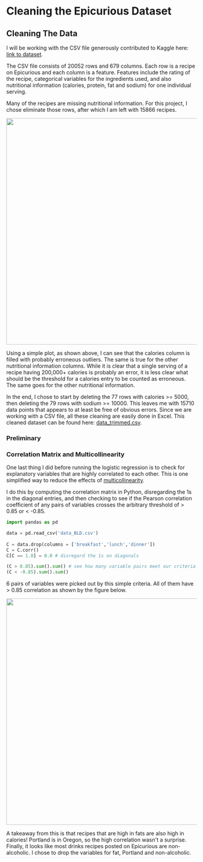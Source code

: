 # Cleaning the Epicurious Dataset

## Cleaning The Data

I will be working with the CSV file generously contributed to Kaggle here: [link to dataset](https://www.kaggle.com/hugodarwood/epirecipes/).

The CSV file consists of 20052 rows and 679 columns. Each row is a recipe on Epicurious and each column is a feature. Features include the rating of the recipe, categorical variables for the ingredients used, and also nutritional information (calories, protein, fat and sodium) for one individual serving.

Many of the recipes are missing nutritional information. For this project, I chose eliminate those rows, after which I am left with 15866 recipes.

<p align="left">
  <img src="https://raw.githubusercontent.com/tommyzakhoo/epicurious/master/calories_errors.png", width="600">
</p>

Using a simple plot, as shown above, I can see that the calories column is filled with probably erroneous outliers. The same is true for the other nutritional information columns. While it is clear that a single serving of a recipe having 200,000+ calories is probably an error, it is less clear what should be the threshold for a calories entry to be counted as erroneous. The same goes for the other nutritional information.

In the end, I chose to start by deleting the 77 rows with calories >= 5000, then deleting the 79 rows with sodium >= 10000. This leaves me with 15710 data points that appears to at least be free of obvious errors. Since we are working with a CSV file, all these cleaning are easily done in Excel. This cleaned dataset can be found here: [data_trimmed.csv](data_trimmed.csv).

### Preliminary

### Correlation Matrix and Multicollinearity

One last thing I did before running the logistic regression is to check for explanatory variables that are highly correlated to each other. This is one simplified way to reduce the effects of [multicollinearity](https://en.wikipedia.org/wiki/Multicollinearity). 

I do this by computing the correlation matrix in Python, disregarding the 1s in the diagonal entries, and then checking to see if the Pearson correlation coefficient of any pairs of variables crosses the arbitrary threshold of > 0.85 or < -0.85.

```Python
import pandas as pd

data = pd.read_csv('data_BLD.csv')
    
C = data.drop(columns = ['breakfast','lunch','dinner'])
C = C.corr()
C[C == 1.0] = 0.0 # disregard the 1s on diagonals

(C > 0.85).sum().sum() # see how many variable pairs meet our criteria
(C < -0.85).sum().sum()
```
6 pairs of variables were picked out by this simple criteria. All of them have > 0.85 correlation as shown by the figure below.

<p align="left">
  <img src="https://raw.githubusercontent.com/tommyzakhoo/epicurious/master/correlations.png", width="600">
</p>

A takeaway from this is that recipes that are high in fats are also high in calories! Portland is in Oregon, so the high correlation wasn't a surprise. Finally, it looks like most drinks recipes posted on Epicurious are non-alcoholic. I chose to drop the variables for fat, Portland and non-alcoholic.
